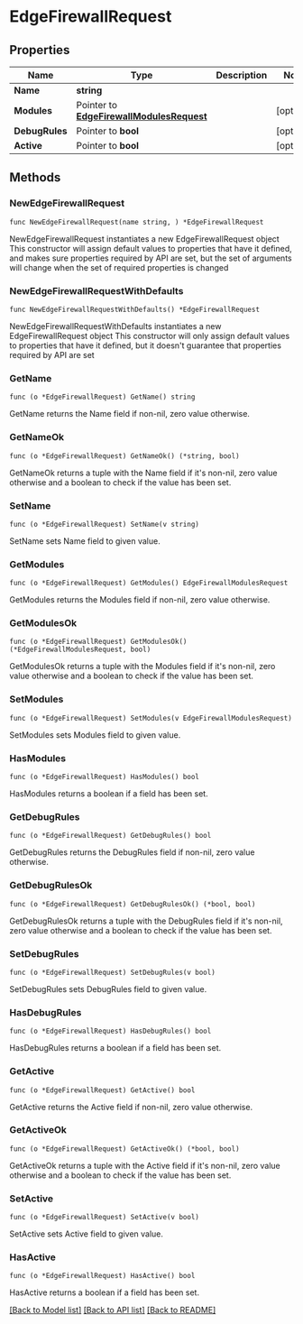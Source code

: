 # EdgeFirewallRequest

## Properties

Name | Type | Description | Notes
------------ | ------------- | ------------- | -------------
**Name** | **string** |  | 
**Modules** | Pointer to [**EdgeFirewallModulesRequest**](EdgeFirewallModulesRequest.md) |  | [optional] 
**DebugRules** | Pointer to **bool** |  | [optional] 
**Active** | Pointer to **bool** |  | [optional] 

## Methods

### NewEdgeFirewallRequest

`func NewEdgeFirewallRequest(name string, ) *EdgeFirewallRequest`

NewEdgeFirewallRequest instantiates a new EdgeFirewallRequest object
This constructor will assign default values to properties that have it defined,
and makes sure properties required by API are set, but the set of arguments
will change when the set of required properties is changed

### NewEdgeFirewallRequestWithDefaults

`func NewEdgeFirewallRequestWithDefaults() *EdgeFirewallRequest`

NewEdgeFirewallRequestWithDefaults instantiates a new EdgeFirewallRequest object
This constructor will only assign default values to properties that have it defined,
but it doesn't guarantee that properties required by API are set

### GetName

`func (o *EdgeFirewallRequest) GetName() string`

GetName returns the Name field if non-nil, zero value otherwise.

### GetNameOk

`func (o *EdgeFirewallRequest) GetNameOk() (*string, bool)`

GetNameOk returns a tuple with the Name field if it's non-nil, zero value otherwise
and a boolean to check if the value has been set.

### SetName

`func (o *EdgeFirewallRequest) SetName(v string)`

SetName sets Name field to given value.


### GetModules

`func (o *EdgeFirewallRequest) GetModules() EdgeFirewallModulesRequest`

GetModules returns the Modules field if non-nil, zero value otherwise.

### GetModulesOk

`func (o *EdgeFirewallRequest) GetModulesOk() (*EdgeFirewallModulesRequest, bool)`

GetModulesOk returns a tuple with the Modules field if it's non-nil, zero value otherwise
and a boolean to check if the value has been set.

### SetModules

`func (o *EdgeFirewallRequest) SetModules(v EdgeFirewallModulesRequest)`

SetModules sets Modules field to given value.

### HasModules

`func (o *EdgeFirewallRequest) HasModules() bool`

HasModules returns a boolean if a field has been set.

### GetDebugRules

`func (o *EdgeFirewallRequest) GetDebugRules() bool`

GetDebugRules returns the DebugRules field if non-nil, zero value otherwise.

### GetDebugRulesOk

`func (o *EdgeFirewallRequest) GetDebugRulesOk() (*bool, bool)`

GetDebugRulesOk returns a tuple with the DebugRules field if it's non-nil, zero value otherwise
and a boolean to check if the value has been set.

### SetDebugRules

`func (o *EdgeFirewallRequest) SetDebugRules(v bool)`

SetDebugRules sets DebugRules field to given value.

### HasDebugRules

`func (o *EdgeFirewallRequest) HasDebugRules() bool`

HasDebugRules returns a boolean if a field has been set.

### GetActive

`func (o *EdgeFirewallRequest) GetActive() bool`

GetActive returns the Active field if non-nil, zero value otherwise.

### GetActiveOk

`func (o *EdgeFirewallRequest) GetActiveOk() (*bool, bool)`

GetActiveOk returns a tuple with the Active field if it's non-nil, zero value otherwise
and a boolean to check if the value has been set.

### SetActive

`func (o *EdgeFirewallRequest) SetActive(v bool)`

SetActive sets Active field to given value.

### HasActive

`func (o *EdgeFirewallRequest) HasActive() bool`

HasActive returns a boolean if a field has been set.


[[Back to Model list]](../README.md#documentation-for-models) [[Back to API list]](../README.md#documentation-for-api-endpoints) [[Back to README]](../README.md)


